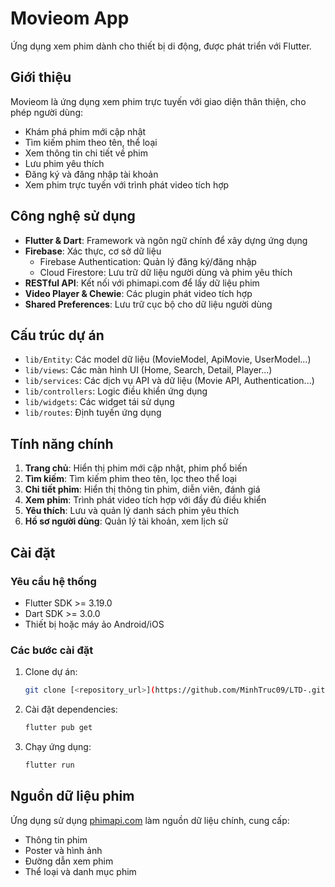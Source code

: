 # Movieom App

Ứng dụng xem phim dành cho thiết bị di động, được phát triển với Flutter.

## Giới thiệu

Movieom là ứng dụng xem phim trực tuyến với giao diện thân thiện, cho phép người dùng:
- Khám phá phim mới cập nhật
- Tìm kiếm phim theo tên, thể loại
- Xem thông tin chi tiết về phim
- Lưu phim yêu thích
- Đăng ký và đăng nhập tài khoản
- Xem phim trực tuyến với trình phát video tích hợp

## Công nghệ sử dụng

- **Flutter & Dart**: Framework và ngôn ngữ chính để xây dựng ứng dụng
- **Firebase**: Xác thực, cơ sở dữ liệu
  - Firebase Authentication: Quản lý đăng ký/đăng nhập
  - Cloud Firestore: Lưu trữ dữ liệu người dùng và phim yêu thích
- **RESTful API**: Kết nối với phimapi.com để lấy dữ liệu phim
- **Video Player & Chewie**: Các plugin phát video tích hợp
- **Shared Preferences**: Lưu trữ cục bộ cho dữ liệu người dùng

## Cấu trúc dự án

- `lib/Entity`: Các model dữ liệu (MovieModel, ApiMovie, UserModel...)
- `lib/views`: Các màn hình UI (Home, Search, Detail, Player...)
- `lib/services`: Các dịch vụ API và dữ liệu (Movie API, Authentication...)
- `lib/controllers`: Logic điều khiển ứng dụng
- `lib/widgets`: Các widget tái sử dụng
- `lib/routes`: Định tuyến ứng dụng

## Tính năng chính

1. **Trang chủ**: Hiển thị phim mới cập nhật, phim phổ biến
2. **Tìm kiếm**: Tìm kiếm phim theo tên, lọc theo thể loại
3. **Chi tiết phim**: Hiển thị thông tin phim, diễn viên, đánh giá
4. **Xem phim**: Trình phát video tích hợp với đầy đủ điều khiển
5. **Yêu thích**: Lưu và quản lý danh sách phim yêu thích
6. **Hồ sơ người dùng**: Quản lý tài khoản, xem lịch sử

## Cài đặt

### Yêu cầu hệ thống
- Flutter SDK >= 3.19.0
- Dart SDK >= 3.0.0
- Thiết bị hoặc máy ảo Android/iOS

### Các bước cài đặt
1. Clone dự án:
   ```bash
   git clone [<repository_url>](https://github.com/MinhTruc09/LTD-.git)
   ```

2. Cài đặt dependencies:
   ```bash
   flutter pub get
   ```

3. Chạy ứng dụng:
   ```bash
   flutter run
   ```
## Nguồn dữ liệu phim
Ứng dụng sử dụng [phimapi.com](https://kkphim.com/tai-lieu-api) làm nguồn dữ liệu chính, cung cấp:
- Thông tin phim
- Poster và hình ảnh
- Đường dẫn xem phim
- Thể loại và danh mục phim
